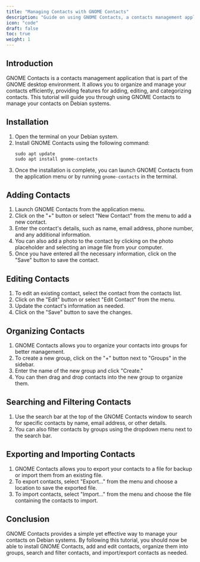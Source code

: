 ```yaml
---
title: "Managing Contacts with GNOME Contacts"
description: "Guide on using GNOME Contacts, a contacts management application integrated with the GNOME desktop environment, to organize and manage contacts on Debian systems."
icon: "code"
draft: false
toc: true
weight: 1
---
```


## Introduction

GNOME Contacts is a contacts management application that is part of the GNOME desktop environment. It allows you to organize and manage your contacts efficiently, providing features for adding, editing, and categorizing contacts. This tutorial will guide you through using GNOME Contacts to manage your contacts on Debian systems.

## Installation

1. Open the terminal on your Debian system.
2. Install GNOME Contacts using the following command:
   ```
   sudo apt update
   sudo apt install gnome-contacts
   ```
3. Once the installation is complete, you can launch GNOME Contacts from the application menu or by running `gnome-contacts` in the terminal.

## Adding Contacts

1. Launch GNOME Contacts from the application menu.
2. Click on the "+" button or select "New Contact" from the menu to add a new contact.
3. Enter the contact's details, such as name, email address, phone number, and any additional information.
4. You can also add a photo to the contact by clicking on the photo placeholder and selecting an image file from your computer.
5. Once you have entered all the necessary information, click on the "Save" button to save the contact.

## Editing Contacts

1. To edit an existing contact, select the contact from the contacts list.
2. Click on the "Edit" button or select "Edit Contact" from the menu.
3. Update the contact's information as needed.
4. Click on the "Save" button to save the changes.

## Organizing Contacts

1. GNOME Contacts allows you to organize your contacts into groups for better management.
2. To create a new group, click on the "+" button next to "Groups" in the sidebar.
3. Enter the name of the new group and click "Create."
4. You can then drag and drop contacts into the new group to organize them.

## Searching and Filtering Contacts

1. Use the search bar at the top of the GNOME Contacts window to search for specific contacts by name, email address, or other details.
2. You can also filter contacts by groups using the dropdown menu next to the search bar.

## Exporting and Importing Contacts

1. GNOME Contacts allows you to export your contacts to a file for backup or import them from an existing file.
2. To export contacts, select "Export..." from the menu and choose a location to save the exported file.
3. To import contacts, select "Import..." from the menu and choose the file containing the contacts to import.

## Conclusion

GNOME Contacts provides a simple yet effective way to manage your contacts on Debian systems. By following this tutorial, you should now be able to install GNOME Contacts, add and edit contacts, organize them into groups, search and filter contacts, and import/export contacts as needed.

